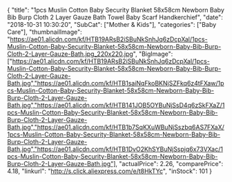 {
	"title": "1pcs Muslin Cotton Baby Security Blanket 58x58cm Newborn Baby Bib Burp Cloth 2 Layer Gauze Bath Towel Baby Scarf Handkerchief",
	"date": "2018-10-31 10:30:20",
	"SubCat": ["Mother & Kids"],
	"categories": ["Baby Care"],
	"thumbnailImage": "https://ae01.alicdn.com/kf/HTB19ARsB2iSBuNkSnhJq6zDcpXal/1pcs-Muslin-Cotton-Baby-Security-Blanket-58x58cm-Newborn-Baby-Bib-Burp-Cloth-2-Layer-Gauze-Bath.jpg_220x220.jpg",
	"BigImage": ["https://ae01.alicdn.com/kf/HTB19ARsB2iSBuNkSnhJq6zDcpXal/1pcs-Muslin-Cotton-Baby-Security-Blanket-58x58cm-Newborn-Baby-Bib-Burp-Cloth-2-Layer-Gauze-Bath.jpg","https://ae01.alicdn.com/kf/HTB1saiNqFkoBKNjSZFkq6z4tFXaw/1pcs-Muslin-Cotton-Baby-Security-Blanket-58x58cm-Newborn-Baby-Bib-Burp-Cloth-2-Layer-Gauze-Bath.jpg","https://ae01.alicdn.com/kf/HTB141JOB5OYBuNjSsD4q6zSkFXaZ/1pcs-Muslin-Cotton-Baby-Security-Blanket-58x58cm-Newborn-Baby-Bib-Burp-Cloth-2-Layer-Gauze-Bath.jpg","https://ae01.alicdn.com/kf/HTB1b7SqKXuWBuNjSszbq6AS7FXaX/1pcs-Muslin-Cotton-Baby-Security-Blanket-58x58cm-Newborn-Baby-Bib-Burp-Cloth-2-Layer-Gauze-Bath.jpg","https://ae01.alicdn.com/kf/HTB1DvO2KhSYBuNjSspjq6x73VXac/1pcs-Muslin-Cotton-Baby-Security-Blanket-58x58cm-Newborn-Baby-Bib-Burp-Cloth-2-Layer-Gauze-Bath.jpg"],
	"actualPrice": 2.26,
	"comparePrice": 4.18,
	"linkurl": "http://s.click.aliexpress.com/e/t8HkTYc",
	"inStock": 101
}
